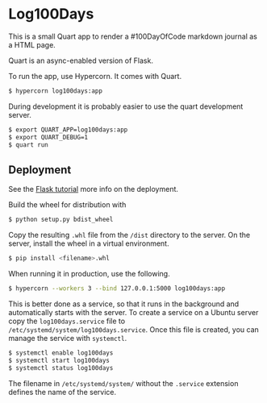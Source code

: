 # Log100Days

This is a small Quart app to render a #100DayOfCode markdown journal as a HTML page.

Quart is an async-enabled version of Flask.

To run the app, use Hypercorn. It comes with Quart.
```sh
$ hypercorn log100days:app
```

During development it is probably easier to use the quart development server.
```sh
$ export QUART_APP=log100days:app
$ export QUART_DEBUG=1
$ quart run
```


## Deployment

See the [Flask tutorial](https://flask.palletsprojects.com/en/1.1.x/tutorial/deploy/) more info on the deployment.

Build the wheel for distribution with
```sh
$ python setup.py bdist_wheel
```

Copy the resulting `.whl` file from the `/dist` directory to the server.
On the server, install the wheel in a virtual environment.
```sh
$ pip install <filename>.whl
```

When running it in production, use the following.
```sh
$ hypercorn --workers 3 --bind 127.0.0.1:5000 log100days:app
```

This is better done as a service, so that it runs in the background and automatically starts with the server.
To create a service on a Ubuntu server copy the `log100days.service` file to `/etc/systemd/system/log100days.service`.
Once this file is created, you can manage the service with `systemctl`.

```sh
$ systemctl enable log100days
$ systemctl start log100days
$ systemctl status log100days
```

The filename in `/etc/systemd/system/` without the `.service` extension defines the name of the service.